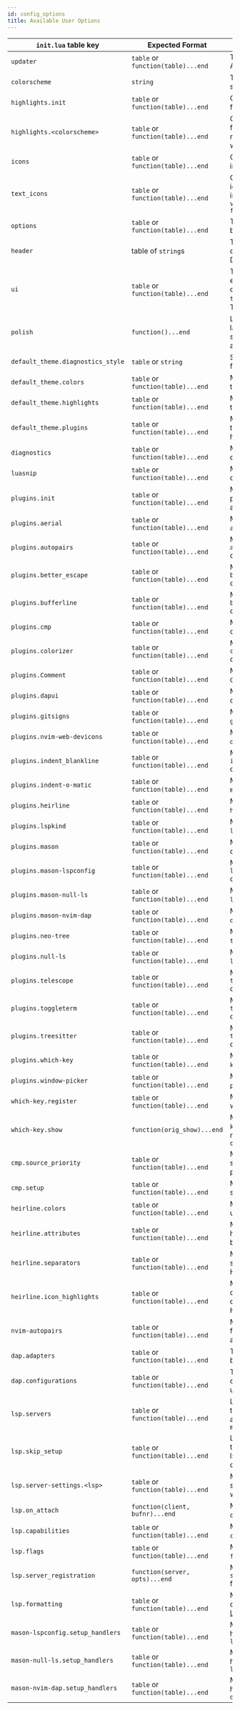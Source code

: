 ```yaml
---
id: config_options
title: Available User Options
---
```


| `init.lua` table key              | Expected Format                    | Use Case                                                                                                                   | Alternate File Path (in `user/` folder) |
| --------------------------------- | ---------------------------------- | -------------------------------------------------------------------------------------------------------------------------- | --------------------------------------- |
| `updater`                         | `table` or `function(table)...end` | The configuration for the AstroNvim updater                                                                                | `updater.lua`                           |
| `colorscheme`                     | `string`                           | The colorscheme to be set                                                                                                  | `colorscheme.lua`                       |
| `highlights.init`                 | `table` or `function(table)...end` | Custom highlight groups for the all colorschemes                                                                           | `highlights/init.lua`                   |
| `highlights.<colorscheme>`        | `table` or `function(table)...end` | Custom highlight groups for the specified theme, replace `<colorscheme>` with colorscheme name                             | `highlights/<colorscheme>.lua`          |
| `icons`                           | `table` or `function(table)...end` | Customize the icons used in the user interface                                                                             | `icons.lua`                             |
| `text_icons`                      | `table` or `function(table)...end` | Customize the text based icons used in the user interface when `vim.g.icons_enabled = false`                               | `text_icons.lua`                        |
| `options`                         | `table` or `function(table)...end` | The `vim.x.y` variables to be set                                                                                          | `options.lua`                           |
| `header`                          | table of `string`s                 | The header to be displayed on the Dashboard                                                                                | `header.lua`                            |
| `ui`                              | `table` or `function(table)...end` | Toggle custom UI elements (`nui_input` controls NUI for inputs, `telescope_select` controls Telescope for selections)      | `ui.lua`                                |
| `polish`                          | `function()...end`                 | Lua function to be run last. Good place for setting vim options and adding mappings                                        | `polish.lua`                            |
| `default_theme.diagnostics_style` | `table` or `string`                | Set highlight style options for virtual text                                                                               | `default_theme/diagnostics_style.lua`   |
| `default_theme.colors`            | `table` or `function(table)...end` | Modify the default theme's color table                                                                                     | `default_theme/colors.lua`              |
| `default_theme.highlights`        | `table` or `function(table)...end` | Modify the default theme's highlight groups                                                                                | `default_theme/highlights.lua`          |
| `default_theme.plugins`           | `table` or `function(table)...end` | Modify the default theme's enabled plugin highlight groups                                                                 | `default_theme/plugins.lua`             |
| `diagnostics`                     | `table` or `function(table)...end` | Modify the default vim diagnostics options                                                                                 | `diagnostics.lua`                       |
| `luasnip`                         | `table` or `function(table)...end` | Modify available `luasnip` options                                                                                         | `luasnip.lua`                           |
| `plugins.init`                    | `table` or `function(table)...end` | Modify the default plugins table such as adding new plugins                                                                | `plugins/init.lua`                      |
| `plugins.aerial`                  | `table` or `function(table)...end` | Modify the `aerial.setup()` options                                                                                        | `plugins/aerial.lua`                    |
| `plugins.autopairs`               | `table` or `function(table)...end` | Modify the `autopairs.setup()` options                                                                                     | `plugins/autopairs.lua`                 |
| `plugins.better_escape`           | `table` or `function(table)...end` | Modify the `better_escape.setup()` options                                                                                 | `plugins/better_escape.lua`             |
| `plugins.bufferline`              | `table` or `function(table)...end` | Modify the `bufferline.setup()` options                                                                                    | `plugins/bufferline.lua`                |
| `plugins.cmp`                     | `table` or `function(table)...end` | Modify the `cmp.setup()` options                                                                                           | `plugins/cmp.lua`                       |
| `plugins.colorizer`               | `table` or `function(table)...end` | Modify the `colorizer.setup()` options                                                                                     | `plugins/colorizer.lua`                 |
| `plugins.Comment`                 | `table` or `function(table)...end` | Modify the `Comment.setup()` options                                                                                       | `plugins/Comment.lua`                   |
| `plugins.dapui`                   | `table` or `function(table)...end` | Modify the `dapui.setup()` options                                                                                         | `plugins/dapui.lua`                     |
| `plugins.gitsigns`                | `table` or `function(table)...end` | Modify the `gitsigns.setup()` options                                                                                      | `plugins/gitsigns.lua`                  |
| `plugins.nvim-web-devicons`       | `table` or `function(table)...end` | Modify the `nvim-web-devicons.setup()` options                                                                             | `plugins/nvim-web-devicons.lua`         |
| `plugins.indent_blankline`        | `table` or `function(table)...end` | Modify the `indent_blankline.setup()` options                                                                              | `plugins/indent_blankline.lua`          |
| `plugins.indent-o-matic`          | `table` or `function(table)...end` | Modify the `indent-o-matic.setup()` options                                                                                | `plugins/indent-o-matic.lua`            |
| `plugins.heirline`                | `table` or `function(table)...end` | Modify the `heirline.setup()` options                                                                                      | `plugins/heirline.lua`                  |
| `plugins.lspkind`                 | `table` or `function(table)...end` | Modify the `lspkind.init()` options                                                                                        | `plugins/lspkind.lua`                   |
| `plugins.mason`                   | `table` or `function(table)...end` | Modify the `mason.setup()` options                                                                                         | `plugins/mason.lua`                     |
| `plugins.mason-lspconfig`         | `table` or `function(table)...end` | Modify the `mason-lspconfig.setup()` options                                                                               | `plugins/mason-lspconfig.lua`           |
| `plugins.mason-null-ls`           | `table` or `function(table)...end` | Modify the `mason-null-ls.setup()` options                                                                                 | `plugins/mason-null-ls.lua`             |
| `plugins.mason-nvim-dap`          | `table` or `function(table)...end` | Modify the `mason-nvim-dap.setup()` options                                                                                | `plugins/mason-nvim-dap.lua`            |
| `plugins.neo-tree`                | `table` or `function(table)...end` | Modify the `neo-tree.setup()` options                                                                                      | `plugins/neo-tree.lua`                  |
| `plugins.null-ls`                 | `table` or `function(table)...end` | Modify the `null-ls.setup()` options                                                                                       | `plugins/null-ls.lua`                   |
| `plugins.telescope`               | `table` or `function(table)...end` | Modify the `telescope.setup()` options                                                                                     | `plugins/telescope.lua`                 |
| `plugins.toggleterm`              | `table` or `function(table)...end` | Modify the `toggleterm.setup()` options                                                                                    | `plugins/toggleterm.lua`                |
| `plugins.treesitter`              | `table` or `function(table)...end` | Modify the `treesitter.setup()` options                                                                                    | `plugins/treesitter.lua`                |
| `plugins.which-key`               | `table` or `function(table)...end` | Modify the `which-key.setup()` options                                                                                     | `plugins/which-key.lua`                 |
| `plugins.window-picker`           | `table` or `function(table)...end` | Modify the `window-picker.setup()` options                                                                                 | `plugins/window-picker.lua`             |
| `which-key.register`              | `table` or `function(table)...end` | Modify the default which-key bindings                                                                                      | `which-key/register.lua`                |
| `which-key.show`                  | `function(orig_show)...end`        | Modify the default `which-key.show()` method. Must return `function(key, opts)...end`                                      | `which-key/show.lua`                    |
| `cmp.source_priority`             | `table` or `function(table)...end` | Modify the default cmp sources and their priorities                                                                        | `cmp/source_priority.lua`               |
| `cmp.setup`                       | `table` or `function(table)...end` | Modify the extended `cmp` setup calls                                                                                      | `cmp/setup.lua`                         |
| `heirline.colors`                 | `table` or `function(table)...end` | Modify the section colors used by Heirline                                                                                 | `heirline/colors.lua`                   |
| `heirline.attributes`             | `table` or `function(table)...end` | Modify the section highlight attributes used by Heirline                                                                  | `heirline/attributes.lua`               |
| `heirline.separators`             | `table` or `function(table)...end` | Modify the section separators used by Heirline                                                                             | `heirline/separators.lua`               |
| `heirline.icon_highlights`        | `table` or `function(table)...end` | Modify which components should do dynamic icon highlighting Heirline                                                       | `heirline/icon_highlights.lua`          |
| `nvim-autopairs`                  | `table` or `function(table)...end` | Modify exposed options for `nvim-autopairs` such as adding rules                                                           | `nvim-autopairs.lua`                    |
| `dap.adapters`                    | `table` or `function(table)...end` | Table of DAP adapters to be set up                                                                                         | `dap/adapters.lua`                      |
| `dap.configurations`              | `table` or `function(table)...end` | Table of DAP configurations to be set up                                                                                   | `dap/configurations.lua`                |
| `lsp.servers`                     | `table` or `function(table)...end` | List of language servers to be set up that are already installed without `mason`                                           | `lsp/servers.lua`                       |
| `lsp.skip_setup`                  | `table` or `function(table)...end` | List of language servers to guarantee the lspconfig setup is never called on automatically                                 | `lsp/skip_setup.lua`                    |
| `lsp.server-settings.<lsp>`       | `table` or `function(table)...end` | Modify the LSP server settings, replace `<lsp>` with server name                                                           | `lsp/server-settings/<lsp>.lua`         |
| `lsp.on_attach`                   | `function(client, bufnr)...end`    | Modify the default LSP `on_attach` function                                                                                | `lsp/on_attach.lua`                     |
| `lsp.capabilities`                | `table` or `function(table)...end` | Modify the default LSP `capabilities` table                                                                                | `lsp/capabilities.lua`                  |
| `lsp.flags`                       | `table` or `function(table)...end` | Modify the default LSP `flags` table                                                                                       | `lsp/flags.lua`                         |
| `lsp.server_registration`         | `function(server, opts)...end`     | Modify the `lsp-installer` `server_registration` function                                                                  | `lsp/server_registration.lua`           |
| `lsp.formatting`                  | `table` or `function(table)...end` | Modify the formatting options described in the [LSP Configuration Page](../Recipes/advanced_lsp.md#controlling-formatting) | `lsp/formatting.lua`                    |
| `mason-lspconfig.setup_handlers`  | `table` or `function(table)...end` | Modify the setup handlers for `mason-lspconfig`                                                                            | `mason-lspconfig/setup_handlers.lua`    |
| `mason-null-ls.setup_handlers`    | `table` or `function(table)...end` | Modify the setup handlers for `mason-null-ls`                                                                              | `mason-null-ls/setup_handlers.lua`      |
| `mason-nvim-dap.setup_handlers`   | `table` or `function(table)...end` | Modify the setup handlers for `mason-nvim-dap`                                                                             | `mason-nvim-dap/setup_handlers.lua`     |
